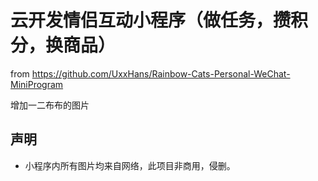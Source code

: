 # 云开发情侣互动小程序（做任务，攒积分，换商品）

from https://github.com/UxxHans/Rainbow-Cats-Personal-WeChat-MiniProgram

增加一二布布的图片

## 声明
- 小程序内所有图片均来自网络，此项目非商用，侵删。
